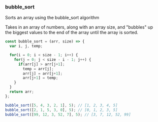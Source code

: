 ### bubble_sort

Sorts an array using the bubble_sort algorithm

Takes in an array of numbers, along with an array size, and "bubbles" up the biggest values to the end of the array until the array is sorted.

```js
const bubble_sort = (arr, size) => {
  var i, j, temp;

  for(i = 0; i < size - 1; i++) {
    for(j = 0; j < size - i - 1; j++) {
      if(arr[j] > arr[j+1];
        temp = arr[j];
        arr[j] = arr[j+1];
        arr[j+1] = temp;
    }
  }
  return arr;
};
```

```js
bubble_sort([5, 4, 3, 2, 1], 5); // [1, 2, 3, 4, 5]
bubble_sort([2, 1, 5, 3, 0], 5); // [0, 1, 2, 3, 5]
bubble_sort([99, 12, 3, 52, 7], 5); // [3, 7, 12, 52, 99]
```

